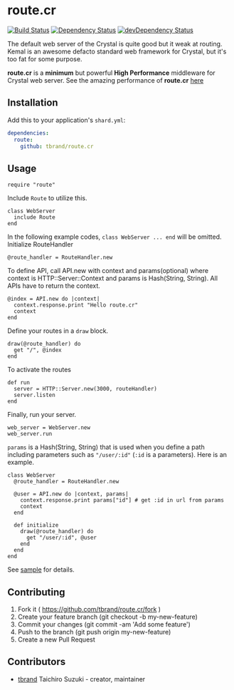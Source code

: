 # route.cr

[![Build Status](https://travis-ci.org/tbrand/route.cr.svg?branch=master)](https://travis-ci.org/tbrand/route.cr)
[![Dependency Status](https://shards.rocks/badge/github/tbrand/route.cr/status.svg)](https://shards.rocks/github/tbrand/route.cr)
[![devDependency Status](https://shards.rocks/badge/github/tbrand/route.cr/dev_status.svg)](https://shards.rocks/github/tbrand/route.cr)

The default web server of the Crystal is quite good but it weak at routing.
Kemal is an awesome defacto standard web framework for Crystal, but it's too fat for some purpose.

**route.cr** is a **minimum** but powerful **High Performance** middleware for Crystal web server.
See the amazing performance of **route.cr** [here](https://github.com/tbrand/which_is_the_fastest)

## Installation

Add this to your application's `shard.yml`:

```yaml
dependencies:
  route:
    github: tbrand/route.cr
```

## Usage

```crystal
require "route"
```

Include `Route` to utilize this.
```crystal
class WebServer
  include Route
end
```

In the following example codes, `class WebServer ... end` will be omitted.
Initialize RouteHandler
```crystal
@route_handler = RouteHandler.new
```

To define API, call API.new with context and params(optional) where context is HTTP::Server::Context and params is Hash(String, String). All APIs have to return the context.
```crystal
@index = API.new do |context|
  context.response.print "Hello route.cr"
  context
end
```

Define your routes in a `draw` block.
```crystal
draw(@route_handler) do
  get "/", @index
end
```

To activate the routes
```crystal
def run
  server = HTTP::Server.new(3000, routeHandler)
  server.listen
end
```

Finally, run your server.
```crystal
web_server = WebServer.new
web_server.run
```

`params` is a Hash(String, String) that is used when you define a path including parameters such as `"/user/:id"` (`:id` is a parameters). Here is an example.
```crystal
class WebServer
  @route_handler = RouteHandler.new

  @user = API.new do |context, params|
    context.response.print params["id"] # get :id in url from params
    context
  end

  def initialize
    draw(@route_handler) do
      get "/user/:id", @user
    end
  end
end
```

See [sample](https://github.com/tbrand/route.cr/blob/master/sample) for details.

## Contributing

1. Fork it ( https://github.com/tbrand/route.cr/fork )
2. Create your feature branch (git checkout -b my-new-feature)
3. Commit your changes (git commit -am 'Add some feature')
4. Push to the branch (git push origin my-new-feature)
5. Create a new Pull Request

## Contributors

- [tbrand](https://github.com/tbrand) Taichiro Suzuki - creator, maintainer
